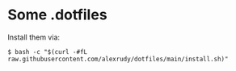 # Some .dotfiles

Install them via:

```
$ bash -c "$(curl -#fL raw.githubusercontent.com/alexrudy/dotfiles/main/install.sh)"
```

